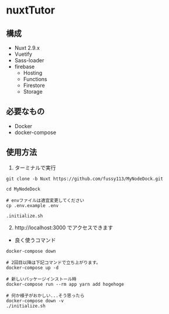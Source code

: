 # nuxtTutor

## 構成

* Nuxt 2.9.x
* Vuetify
* Sass-loader
* firebase
  * Hosting
  * Functions
  * Firestore
  * Storage

## 必要なもの

* Docker
* docker-compose

## 使用方法

1. ターミナルで実行

```
git clone -b Nuxt https://github.com/fussy113/MyNodeDock.git

cd MyNodeDock

# envファイルは適宜変更してください
cp .env.example .env

.initialize.sh
```

2. http://localhost:3000 でアクセスできます

* 良く使うコマンド

```
docker-compose down

# 2回目以降は下記コマンドで立ち上がります。
docker-compose up -d

# 新しいパッケージインストール時
docker-compose run --rm app yarn add hogehoge

# 何か様子がおかしい...そう思ったら
docker-compose down -v
./initialize.sh
```

